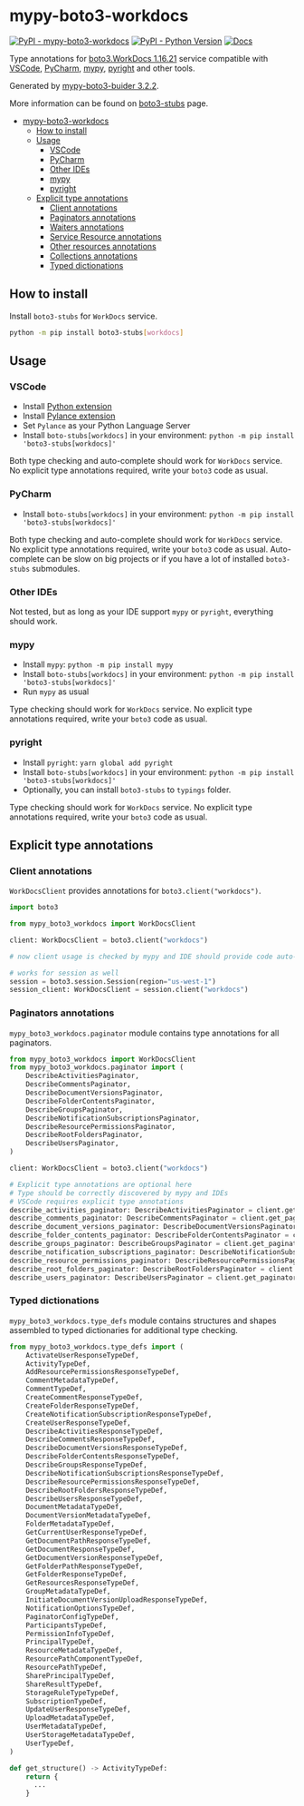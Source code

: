 # mypy-boto3-workdocs

[![PyPI - mypy-boto3-workdocs](https://img.shields.io/pypi/v/mypy-boto3-workdocs.svg?color=blue)](https://pypi.org/project/mypy-boto3-workdocs)
[![PyPI - Python Version](https://img.shields.io/pypi/pyversions/mypy-boto3-workdocs.svg?color=blue)](https://pypi.org/project/mypy-boto3-workdocs)
[![Docs](https://img.shields.io/readthedocs/mypy-boto3-builder.svg?color=blue)](https://mypy-boto3-builder.readthedocs.io/)

Type annotations for
[boto3.WorkDocs 1.16.21](https://boto3.amazonaws.com/v1/documentation/api/1.16.21/reference/services/workdocs.html#WorkDocs) service
compatible with
[VSCode](https://code.visualstudio.com/),
[PyCharm](https://www.jetbrains.com/pycharm/),
[mypy](https://github.com/python/mypy),
[pyright](https://github.com/microsoft/pyright)
and other tools.

Generated by [mypy-boto3-buider 3.2.2](https://github.com/vemel/mypy_boto3_builder).

More information can be found on [boto3-stubs](https://pypi.org/project/boto3-stubs/) page.

- [mypy-boto3-workdocs](#mypy-boto3-workdocs)
  - [How to install](#how-to-install)
  - [Usage](#usage)
    - [VSCode](#vscode)
    - [PyCharm](#pycharm)
    - [Other IDEs](#other-ides)
    - [mypy](#mypy)
    - [pyright](#pyright)
  - [Explicit type annotations](#explicit-type-annotations)
    - [Client annotations](#client-annotations)
    - [Paginators annotations](#paginators-annotations)
    - [Waiters annotations](#waiters-annotations)
    - [Service Resource annotations](#service-resource-annotations)
    - [Other resources annotations](#other-resources-annotations)
    - [Collections annotations](#collections-annotations)
    - [Typed dictionations](#typed-dictionations)

## How to install

Install `boto3-stubs` for `WorkDocs` service.

```bash
python -m pip install boto3-stubs[workdocs]
```

## Usage

### VSCode

- Install [Python extension](https://marketplace.visualstudio.com/items?itemName=ms-python.python)
- Install [Pylance extension](https://marketplace.visualstudio.com/items?itemName=ms-python.vscode-pylance)
- Set `Pylance` as your Python Language Server
- Install `boto-stubs[workdocs]` in your environment: `python -m pip install 'boto3-stubs[workdocs]'`

Both type checking and auto-complete should work for `WorkDocs` service.
No explicit type annotations required, write your `boto3` code as usual.

### PyCharm

- Install `boto-stubs[workdocs]` in your environment: `python -m pip install 'boto3-stubs[workdocs]'`

Both type checking and auto-complete should work for `WorkDocs` service.
No explicit type annotations required, write your `boto3` code as usual.
Auto-complete can be slow on big projects or if you have a lot of installed `boto3-stubs` submodules.

### Other IDEs

Not tested, but as long as your IDE support `mypy` or `pyright`, everything should work.

### mypy

- Install `mypy`: `python -m pip install mypy`
- Install `boto-stubs[workdocs]` in your environment: `python -m pip install 'boto3-stubs[workdocs]'`
- Run `mypy` as usual

Type checking should work for `WorkDocs` service.
No explicit type annotations required, write your `boto3` code as usual.

### pyright

- Install `pyright`: `yarn global add pyright`
- Install `boto-stubs[workdocs]` in your environment: `python -m pip install 'boto3-stubs[workdocs]'`
- Optionally, you can install `boto3-stubs` to `typings` folder.

Type checking should work for `WorkDocs` service.
No explicit type annotations required, write your `boto3` code as usual.

## Explicit type annotations

### Client annotations

`WorkDocsClient` provides annotations for `boto3.client("workdocs")`.

```python
import boto3

from mypy_boto3_workdocs import WorkDocsClient

client: WorkDocsClient = boto3.client("workdocs")

# now client usage is checked by mypy and IDE should provide code auto-complete

# works for session as well
session = boto3.session.Session(region="us-west-1")
session_client: WorkDocsClient = session.client("workdocs")
```

### Paginators annotations

`mypy_boto3_workdocs.paginator` module contains type annotations for all paginators.

```python
from mypy_boto3_workdocs import WorkDocsClient
from mypy_boto3_workdocs.paginator import (
    DescribeActivitiesPaginator,
    DescribeCommentsPaginator,
    DescribeDocumentVersionsPaginator,
    DescribeFolderContentsPaginator,
    DescribeGroupsPaginator,
    DescribeNotificationSubscriptionsPaginator,
    DescribeResourcePermissionsPaginator,
    DescribeRootFoldersPaginator,
    DescribeUsersPaginator,
)

client: WorkDocsClient = boto3.client("workdocs")

# Explicit type annotations are optional here
# Type should be correctly discovered by mypy and IDEs
# VSCode requires explicit type annotations
describe_activities_paginator: DescribeActivitiesPaginator = client.get_paginator("describe_activities")
describe_comments_paginator: DescribeCommentsPaginator = client.get_paginator("describe_comments")
describe_document_versions_paginator: DescribeDocumentVersionsPaginator = client.get_paginator("describe_document_versions")
describe_folder_contents_paginator: DescribeFolderContentsPaginator = client.get_paginator("describe_folder_contents")
describe_groups_paginator: DescribeGroupsPaginator = client.get_paginator("describe_groups")
describe_notification_subscriptions_paginator: DescribeNotificationSubscriptionsPaginator = client.get_paginator("describe_notification_subscriptions")
describe_resource_permissions_paginator: DescribeResourcePermissionsPaginator = client.get_paginator("describe_resource_permissions")
describe_root_folders_paginator: DescribeRootFoldersPaginator = client.get_paginator("describe_root_folders")
describe_users_paginator: DescribeUsersPaginator = client.get_paginator("describe_users")
```







### Typed dictionations

`mypy_boto3_workdocs.type_defs` module contains structures and shapes assembled
to typed dictionaries for additional type checking.

```python
from mypy_boto3_workdocs.type_defs import (
    ActivateUserResponseTypeDef,
    ActivityTypeDef,
    AddResourcePermissionsResponseTypeDef,
    CommentMetadataTypeDef,
    CommentTypeDef,
    CreateCommentResponseTypeDef,
    CreateFolderResponseTypeDef,
    CreateNotificationSubscriptionResponseTypeDef,
    CreateUserResponseTypeDef,
    DescribeActivitiesResponseTypeDef,
    DescribeCommentsResponseTypeDef,
    DescribeDocumentVersionsResponseTypeDef,
    DescribeFolderContentsResponseTypeDef,
    DescribeGroupsResponseTypeDef,
    DescribeNotificationSubscriptionsResponseTypeDef,
    DescribeResourcePermissionsResponseTypeDef,
    DescribeRootFoldersResponseTypeDef,
    DescribeUsersResponseTypeDef,
    DocumentMetadataTypeDef,
    DocumentVersionMetadataTypeDef,
    FolderMetadataTypeDef,
    GetCurrentUserResponseTypeDef,
    GetDocumentPathResponseTypeDef,
    GetDocumentResponseTypeDef,
    GetDocumentVersionResponseTypeDef,
    GetFolderPathResponseTypeDef,
    GetFolderResponseTypeDef,
    GetResourcesResponseTypeDef,
    GroupMetadataTypeDef,
    InitiateDocumentVersionUploadResponseTypeDef,
    NotificationOptionsTypeDef,
    PaginatorConfigTypeDef,
    ParticipantsTypeDef,
    PermissionInfoTypeDef,
    PrincipalTypeDef,
    ResourceMetadataTypeDef,
    ResourcePathComponentTypeDef,
    ResourcePathTypeDef,
    SharePrincipalTypeDef,
    ShareResultTypeDef,
    StorageRuleTypeTypeDef,
    SubscriptionTypeDef,
    UpdateUserResponseTypeDef,
    UploadMetadataTypeDef,
    UserMetadataTypeDef,
    UserStorageMetadataTypeDef,
    UserTypeDef,
)

def get_structure() -> ActivityTypeDef:
    return {
      ...
    }
```
